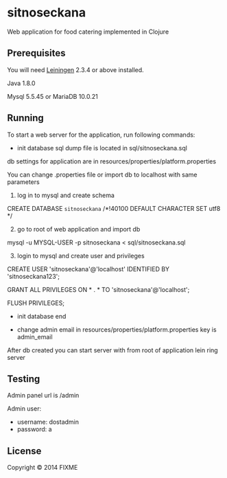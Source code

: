 # sitnoseckana

Web application for food catering implemented in Clojure

## Prerequisites

You will need [Leiningen][1] 2.3.4 or above installed.

Java 1.8.0

Mysql 5.5.45 or MariaDB 10.0.21

[1]: https://github.com/technomancy/leiningen

## Running

To start a web server for the application, run following commands:

- init database
sql dump file is located in sql/sitnoseckana.sql

db settings for application are in resources/properties/platform.properties

You can change .properties file or import db to localhost with same parameters

1) log in to mysql and create schema

CREATE DATABASE `sitnoseckana` /*!40100 DEFAULT CHARACTER SET utf8 */

2) go to root of web application and import db

mysql -u MYSQL-USER -p sitnoseckana < sql/sitnoseckana.sql

3) login to mysql and create user and privileges

CREATE USER 'sitnoseckana'@'localhost' IDENTIFIED BY 'sitnoseckana123';

GRANT ALL PRIVILEGES ON * . * TO 'sitnoseckana'@'localhost';

FLUSH PRIVILEGES;

- init database end

- change admin email
    in resources/properties/platform.properties key is admin_email


After db created you can start server with from root of application
lein ring server

## Testing
Admin panel url is /admin

Admin user:

- username: dostadmin
- password: a



## License

Copyright © 2014 FIXME
